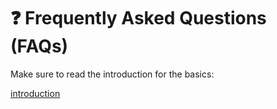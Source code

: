 # ❓ Frequently Asked Questions (FAQs)

Make sure to read the introduction for the basics:

[introduction](../getting-started/introduction/ "mention")



